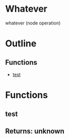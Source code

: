 # Whatever

whatever (node operation)



# Outline

## Functions

- [test](#test)



# Functions

## test



## Returns: unknown

